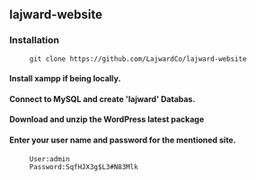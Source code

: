   ## lajward-website
      
   ###  Installation
          
         git clone https://github.com/LajwardCo/lajward-website
           
   #### Install xampp if being locally.
         
   #### Connect to MySQL and create 'lajward' Databas.
         
   #### Download and unzip the WordPress latest package
         
   #### Enter your user name and password for the mentioned site.
  
         User:admin
         Password:SqfHJX3g$L3#N83Mlk

 
